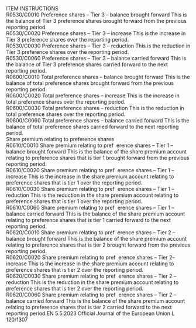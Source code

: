  
ITEM  INSTRUCTIONS  
R0530/C0010  Preference shares – Tier 3 – 
balance brought forward  This is the balance of Tier 3 preference shares brought forward from the 
previous reporting period.  
R0530/C0020  Preference shares – Tier 3 – 
increase  This is the increase in Tier 3 preference shares over the reporting period.  
R0530/C0030  Preference shares – Tier 3 – 
reduction  This is the reduction in Tier 3 preference shares over the reporting 
period.  
R0530/C0060  Preference shares – Tier 3 – 
balance carried forward  This is the balance of Tier 3 preference shares carried forward to the next 
reporting period.  
R0600/C0010  Total preference shares – balance 
brought forward  This is the balance of total preference shares brought forward from the 
previous reporting period.  
R0600/C0020  Total preference shares – increase  This is the increase in total preference shares over the reporting period.  
R0600/C0030  Total preference shares – 
reduction  This is the reduction in total preference shares over the reporting period.  
R0600/C0060  Total preference shares – balance 
carried forward  This is the balance of total preference shares carried forward to the next 
reporting period.  
Share premium 
relating to preference 
shares  
R0610/C0010  Share premium relating to pref ­
erence shares – Tier 1 – balance 
brought forward  This is the balance of the share premium account relating to preference 
shares that is tier 1 brought forward from the previous reporting period.  
R0610/C0020  Share premium relating to pref ­
erence shares – Tier 1 – increase  This is the increase in the share premium account relating to preference 
shares that is tier 1 over the reporting period.  
R0610/C0030  Share premium relating to pref ­
erence shares – Tier 1 – reduction  This is the reduction in the share premium account relating to preference 
shares that is tier 1 over the reporting period.  
R0610/C0060  Share premium relating to pref ­
erence shares – Tier 1 – balance 
carried forward  This is the balance of the share premium account relating to preference 
shares that is tier 1 carried forward to the next reporting period.  
R0620/C0010  Share premium relating to pref ­
erence shares – Tier 2 – balance 
brought forward  This is the balance of the share premium account relating to preference 
shares that is tier 2 brought forward from the previous reporting period.  
R0620/C0020  Share premium relating to pref ­
erence shares – Tier 2– increase  This is the increase in the share premium account relating to preference 
shares that is tier 2 over the reporting period.  
R0620/C0030  Share premium relating to pref ­
erence shares – Tier 2 – reduction  This is the reduction in the share premium account relating to preference 
shares that is tier 2 over the reporting period.  
R0620/C0060  Share premium relating to pref ­
erence shares – Tier 2 – balance 
carried forward  This is the balance of the share premium account relating to preference 
shares that is tier 2 carried forward to the next reporting period.EN  5.5.2023 Official Journal of the European Union L 120/1307